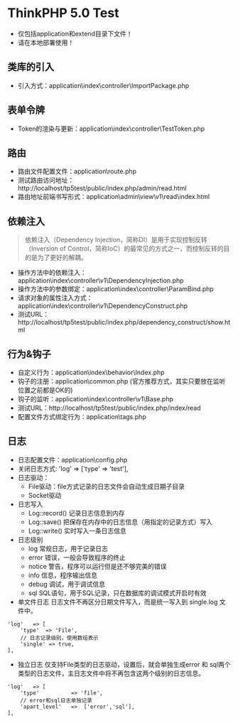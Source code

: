 # ThinkPHP 5.0 Test

- 仅包括application和extend目录下文件！
- 请在本地部署使用！

## 类库的引入
- 引入方式：application\index\controller\ImportPackage.php

## 表单令牌
- Token的渲染与更新：application\index\controller\TestToken.php

## 路由
- 路由文件配置文件：application\route.php
- 测试路由访问地址：http://localhost/tp5test/public/index.php/admin/read.html
- 路由地址前端书写形式：application\admin\view\v1\read\index.html

## 依赖注入

> 依赖注入（Dependency Injection，简称DI）是用于实现控制反转（Inversion of Control，简称IoC）的最常见的方式之一，而控制反转的目的是为了更好的解耦。

- 操作方法中的依赖注入：application\index\controller\v1\DependencyInjection.php
- 操作方法中的参数绑定：application\index\controller\ParamBind.php
- 请求对象的属性注入方式：application\index\controller\v1\DependencyConstruct.php
- 测试URL：http://localhost/tp5test/public/index.php/dependency_construct/show.html

## 行为&钩子
- 自定义行为：application\index\behavior\Index.php
- 钩子的注册：application\common.php (官方推荐方式，其实只要放在监听位置之前都是OK的)
- 钩子的监听：application\index\controller\v1\Base.php
- 测试URL：http://localhost/tp5test/public/index.php/index/read
- 配置文件方式绑定行为：application\tags.php

## 日志
- 日志配置文件：application\config.php
- 关闭日志方式: 'log' => ['type' => 'test'],
- 日志驱动：
    - File驱动：file方式记录的日志文件会自动生成日期子目录
    - Socket驱动
- 日志写入
    - Log::record() 记录日志信息到内存
    - Log::save() 把保存在内存中的日志信息（用指定的记录方式）写入
    - Log::write() 实时写入一条日志信息
- 日志级别
    - log 常规日志，用于记录日志
    - error 错误，一般会导致程序的终止
    - notice 警告，程序可以运行但是还不够完美的错误
    - info 信息，程序输出信息
    - debug 调试，用于调试信息
    - sql SQL语句，用于SQL记录，只在数据库的调试模式开启时有效
- 单文件日志 日志文件不再区分日期文件写入，而是统一写入到 single.log 文件中。
```
'log'   => [
    'type'  => 'File',
    // 日志记录级别，使用数组表示
    'single' => true,
],
```

- 独立日志 仅支持File类型的日志驱动，设置后，就会单独生成error 和 sql两个类型的日志文件，主日志文件中将不再包含这两个级别的日志信息。
```
'log'   => [
    'type'          => 'file', 
    // error和sql日志单独记录
    'apart_level'   =>  ['error','sql'],
],
```